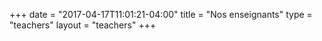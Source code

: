 +++
date = "2017-04-17T11:01:21-04:00"
title = "Nos enseignants"
type = "teachers"
layout = "teachers"
+++


